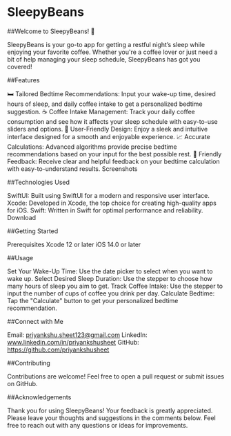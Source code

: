 # SleepyBeans

##Welcome to SleepyBeans! 🌙

SleepyBeans is your go-to app for getting a restful night’s sleep while enjoying your favorite coffee. Whether you're a coffee lover or just need a bit of help managing your sleep schedule, SleepyBeans has got you covered!

##Features

🛏️ Tailored Bedtime Recommendations: Input your wake-up time, desired hours of sleep, and daily coffee intake to get a personalized bedtime suggestion.
☕️ Coffee Intake Management: Track your daily coffee consumption and see how it affects your sleep schedule with easy-to-use sliders and options.
🌟 User-Friendly Design: Enjoy a sleek and intuitive interface designed for a smooth and enjoyable experience.
📈 Accurate Calculations: Advanced algorithms provide precise bedtime recommendations based on your input for the best possible rest.
💬 Friendly Feedback: Receive clear and helpful feedback on your bedtime calculation with easy-to-understand results.
Screenshots



##Technologies Used

SwiftUI: Built using SwiftUI for a modern and responsive user interface.
Xcode: Developed in Xcode, the top choice for creating high-quality apps for iOS.
Swift: Written in Swift for optimal performance and reliability.
Download


##Getting Started

Prerequisites
Xcode 12 or later
iOS 14.0 or later

##Usage

Set Your Wake-Up Time: Use the date picker to select when you want to wake up.
Select Desired Sleep Duration: Use the stepper to choose how many hours of sleep you aim to get.
Track Coffee Intake: Use the stepper to input the number of cups of coffee you drink per day.
Calculate Bedtime: Tap the "Calculate" button to get your personalized bedtime recommendation.

##Connect with Me

Email: priyankshu.sheet123@gmail.com
LinkedIn: www.linkedin.com/in/priyankshusheet
GitHub: https://github.com/priyankshusheet

##Contributing

Contributions are welcome! Feel free to open a pull request or submit issues on GitHub.

##Acknowledgements

Thank you for using SleepyBeans! Your feedback is greatly appreciated. Please leave your thoughts and suggestions in the comments below. Feel free to reach out with any questions or ideas for improvements.
